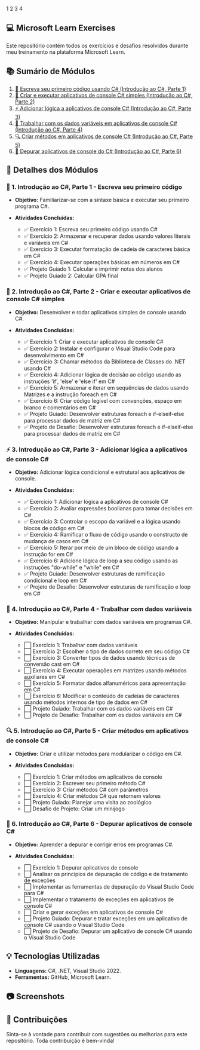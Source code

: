 1
2
3
4
## 💻 Microsoft Learn Exercises

Este repositório contém todos os exercícios e desafios resolvidos durante meu treinamento na plataforma Microsoft Learn.

## 📚 Sumário de Módulos

1. [🌟 Escreva seu primeiro código usando C# (Introdução ao C#, Parte 1)](https://github.com/jhonathancarvalho/microsoft-learn/tree/master/MicrosoftLearnTraining/Module_1)
2. [🚀 Criar e executar aplicativos de console C# simples (Introdução ao C#, Parte 2)](https://github.com/jhonathancarvalho/microsoft-learn/tree/master/MicrosoftLearnTraining/Module_2)
3. [⚡ Adicionar lógica a aplicativos de console C# (Introdução ao C#, Parte 3)](03-introducao-csharp-parte3/)
4. [🔧 Trabalhar com os dados variáveis em aplicativos de console C# (Introdução ao C#, Parte 4)](04-introducao-csharp-parte4/)
5. [🔍 Criar métodos em aplicativos de console C# (Introdução ao C#, Parte 5)](05-introducao-csharp-parte5/)
6. [🐞 Depurar aplicativos de console do C# (Introdução ao C#, Parte 6)](06-introducao-csharp-parte6/)

## 📖 Detalhes dos Módulos

### 🌟 1. Introdução ao C#, Parte 1 - Escreva seu primeiro código
- **Objetivo:** Familiarizar-se com a sintaxe básica e executar seu primeiro programa C#.
- **Atividades Concluídas:**
  
    - ✅ Exercício 1: Escreva seu primeiro código usando C#
    - ✅ Exercício 2: Armazenar e recuperar dados usando valores literais e variáveis em C#
    - ✅ Exercício 3: Executar formatação de cadeia de caracteres básica em C#
    - ✅ Exercício 4: Executar operações básicas em números em C#
    - ✅ Projeto Guiado 1: Calcular e imprimir notas dos alunos
    - ✅ Projeto Guiado 2: Calcular GPA final

### 🚀 2. Introdução ao C#, Parte 2 - Criar e executar aplicativos de console C# simples
- **Objetivo:** Desenvolver e rodar aplicativos simples de console usando C#.
- **Atividades Concluídas:**
  
    - ✅ Exercício 1: Criar e executar aplicativos de console C#
    - ✅ Exercício 2: Instalar e configurar o Visual Studio Code para desenvolvimento em C# 
    - ✅ Exercício 3: Chamar métodos da Biblioteca de Classes do .NET usando C# 
    - ✅ Exercício 4: Adicionar lógica de decisão ao código usando as instruções 'if', 'else' e 'else if' em C# 
    - ✅ Exercício 5: Armazenar e iterar em sequências de dados usando Matrizes e a instrução foreach em C# 
    - ✅ Exercício 6: Criar código legível com convenções, espaço em branco e comentários em C# 
    - ✅ Projeto Guiado: Desenvolver estruturas foreach e if-elseif-else para processar dados de matriz em C# 
    - ✅ Projeto de Desafio: Desenvolver estruturas foreach e if-elseif-else para processar dados de matriz em C# 


### ⚡ 3. Introdução ao C#, Parte 3 - Adicionar lógica a aplicativos de console C#
- **Objetivo:** Adicionar lógica condicional e estrutural aos aplicativos de console.
- **Atividades Concluídas:**
  
    - ✅ Exercício 1: Adicionar lógica a aplicativos de console C#
    - ✅ Exercício 2: Avaliar expressões boolianas para tomar decisões em C# 
    - ✅ Exercício 3: Controlar o escopo da variável e a lógica usando blocos de código em C#
    - ✅ Exercício 4: Ramificar o fluxo de código usando o constructo de mudança de casos em C# 
    - ✅ Exercício 5: Iterar por meio de um bloco de código usando a instrução for em C# 
    - ✅ Exercício 6: Adicione lógica de loop a seu código usando as instruções "do-while" e "while" em C# 
    - ✅ Projeto Guiado: Desenvolver estruturas de ramificação condicional e loop em C#
    - ✅ Projeto de Desafio: Desenvolver estruturas de ramificação e loop em C# 


### 🔧 4. Introdução ao C#, Parte 4 - Trabalhar com dados variáveis
- **Objetivo:** Manipular e trabalhar com dados variáveis em programas C#.
- **Atividades Concluídas:**
  
    - ⬜  Exercício 1: Trabalhar com dados variáveis
    - ⬜  Exercício 2: Escolher o tipo de dados correto em seu código C# 
    - ⬜  Exercício 3: Converter tipos de dados usando técnicas de conversão cast em C# 
    - ⬜  Exercício 4: Executar operações em matrizes usando métodos auxiliares em C# 
    - ⬜  Exercício 5: Formatar dados alfanuméricos para apresentação em C# 
    - ⬜  Exercício 6: Modificar o conteúdo de cadeias de caracteres usando métodos internos de tipo de dados em C# 
    - ⬜  Projeto Guiado: Trabalhar com os dados variáveis em C# 
    - ⬜  Projeto de Desafio: Trabalhar com os dados variáveis em C# 


### 🔍 5. Introdução ao C#, Parte 5 - Criar métodos em aplicativos de console C#
- **Objetivo:** Criar e utilizar métodos para modularizar o código em C#.
- **Atividades Concluídas:**
  
    - ⬜  Exercício 1: Criar métodos em aplicativos de console
    - ⬜  Exercício 2: Escrever seu primeiro método C#
    - ⬜   Exercício 3: Criar métodos C# com parâmetros 
    - ⬜  Exercício 4: Criar métodos C# que retornem valores 
    - ⬜  Projeto Guiado: Planejar uma visita ao zoológico 
    - ⬜  Desafio de Projeto: Criar um minijogo


### 🐞 6. Introdução ao C#, Parte 6 - Depurar aplicativos de console C#
- **Objetivo:** Aprender a depurar e corrigir erros em programas C#.
- **Atividades Concluídas:**
  
    - ⬜  Exercício 1: Depurar aplicativos de console
    - ⬜  Analisar os princípios de depuração de código e de tratamento de exceções 
    - ⬜  Implementar as ferramentas de depuração do Visual Studio Code para C# 
    - ⬜  Implementar o tratamento de exceções em aplicativos de console C# 
    - ⬜  Criar e gerar exceções em aplicativos de console C# 
    - ⬜  Projeto Guiado: Depurar e tratar exceções em um aplicativo de console C# usando o Visual Studio Code 
    - ⬜  Projeto de Desafio: Depurar um aplicativo de console C# usando o Visual Studio Code

## 💡 Tecnologias Utilizadas
- **Linguagens:** C#, .NET, Visual Studio 2022.
- **Ferramentas:** GitHub, Microsoft Learn.

## 📷 Screenshots

## 🤝 Contribuições
Sinta-se à vontade para contribuir com sugestões ou melhorias para este repositório. Toda contribuição é bem-vinda!


